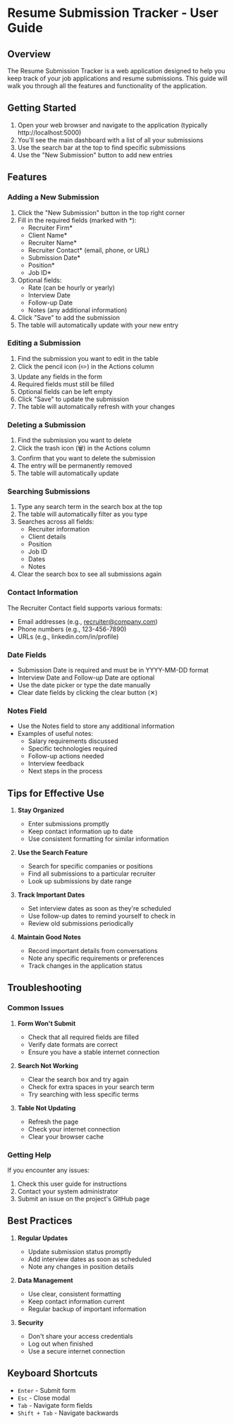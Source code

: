 # Resume Submission Tracker - User Guide

## Overview

The Resume Submission Tracker is a web application designed to help you keep track of your job applications and resume submissions. This guide will walk you through all the features and functionality of the application.

## Getting Started

1. Open your web browser and navigate to the application (typically http://localhost:5000)
2. You'll see the main dashboard with a list of all your submissions
3. Use the search bar at the top to find specific submissions
4. Use the "New Submission" button to add new entries

## Features

### Adding a New Submission

1. Click the "New Submission" button in the top right corner
2. Fill in the required fields (marked with *):
   - Recruiter Firm*
   - Client Name*
   - Recruiter Name*
   - Recruiter Contact* (email, phone, or URL)
   - Submission Date*
   - Position*
   - Job ID*
3. Optional fields:
   - Rate (can be hourly or yearly)
   - Interview Date
   - Follow-up Date
   - Notes (any additional information)
4. Click "Save" to add the submission
5. The table will automatically update with your new entry

### Editing a Submission

1. Find the submission you want to edit in the table
2. Click the pencil icon (✏️) in the Actions column
3. Update any fields in the form
4. Required fields must still be filled
5. Optional fields can be left empty
6. Click "Save" to update the submission
7. The table will automatically refresh with your changes

### Deleting a Submission

1. Find the submission you want to delete
2. Click the trash icon (🗑️) in the Actions column
3. Confirm that you want to delete the submission
4. The entry will be permanently removed
5. The table will automatically update

### Searching Submissions

1. Type any search term in the search box at the top
2. The table will automatically filter as you type
3. Searches across all fields:
   - Recruiter information
   - Client details
   - Position
   - Job ID
   - Dates
   - Notes
4. Clear the search box to see all submissions again

### Contact Information

The Recruiter Contact field supports various formats:
- Email addresses (e.g., recruiter@company.com)
- Phone numbers (e.g., 123-456-7890)
- URLs (e.g., linkedin.com/in/profile)

### Date Fields

- Submission Date is required and must be in YYYY-MM-DD format
- Interview Date and Follow-up Date are optional
- Use the date picker or type the date manually
- Clear date fields by clicking the clear button (✕)

### Notes Field

- Use the Notes field to store any additional information
- Examples of useful notes:
  - Salary requirements discussed
  - Specific technologies required
  - Follow-up actions needed
  - Interview feedback
  - Next steps in the process

## Tips for Effective Use

1. **Stay Organized**
   - Enter submissions promptly
   - Keep contact information up to date
   - Use consistent formatting for similar information

2. **Use the Search Feature**
   - Search for specific companies or positions
   - Find all submissions to a particular recruiter
   - Look up submissions by date range

3. **Track Important Dates**
   - Set interview dates as soon as they're scheduled
   - Use follow-up dates to remind yourself to check in
   - Review old submissions periodically

4. **Maintain Good Notes**
   - Record important details from conversations
   - Note any specific requirements or preferences
   - Track changes in the application status

## Troubleshooting

### Common Issues

1. **Form Won't Submit**
   - Check that all required fields are filled
   - Verify date formats are correct
   - Ensure you have a stable internet connection

2. **Search Not Working**
   - Clear the search box and try again
   - Check for extra spaces in your search term
   - Try searching with less specific terms

3. **Table Not Updating**
   - Refresh the page
   - Check your internet connection
   - Clear your browser cache

### Getting Help

If you encounter any issues:
1. Check this user guide for instructions
2. Contact your system administrator
3. Submit an issue on the project's GitHub page

## Best Practices

1. **Regular Updates**
   - Update submission status promptly
   - Add interview dates as soon as scheduled
   - Note any changes in position details

2. **Data Management**
   - Use clear, consistent formatting
   - Keep contact information current
   - Regular backup of important information

3. **Security**
   - Don't share your access credentials
   - Log out when finished
   - Use a secure internet connection

## Keyboard Shortcuts

- `Enter` - Submit form
- `Esc` - Close modal
- `Tab` - Navigate form fields
- `Shift + Tab` - Navigate backwards
